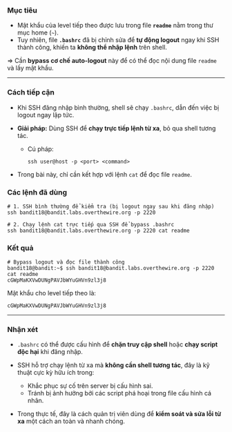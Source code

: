 ### **Mục tiêu**

- Mật khẩu của level tiếp theo được lưu trong file **`readme`** nằm trong thư mục home (`~`).
- Tuy nhiên, file **`.bashrc`** đã bị chỉnh sửa để **tự động logout** ngay khi SSH thành công, khiến ta **không thể nhập lệnh** trên shell.

=> Cần **bypass cơ chế auto-logout** này để có thể đọc nội dung file `readme` và lấy mật khẩu.

---

### **Cách tiếp cận**

- Khi SSH đăng nhập bình thường, shell sẽ chạy `.bashrc`, dẫn đến việc bị logout ngay lập tức.
- **Giải pháp:** Dùng SSH để **chạy trực tiếp lệnh từ xa**, bỏ qua shell tương tác.
    - Cú pháp:
        
        `ssh user@host -p <port> <command>`
        
- Trong bài này, chỉ cần kết hợp với lệnh `cat` để đọc file `readme`.

### **Các lệnh đã dùng**

```
# 1. SSH bình thường để kiểm tra (bị logout ngay sau khi đăng nhập)
ssh bandit18@bandit.labs.overthewire.org -p 2220

# 2. Chạy lệnh cat trực tiếp qua SSH để bypass .bashrc
ssh bandit18@bandit.labs.overthewire.org -p 2220 cat readme
```

### **Kết quả**

```
# Bypass logout và đọc file thành công
bandit18@bandit:~$ ssh bandit18@bandit.labs.overthewire.org -p 2220 cat readme
cGWpMaKXVwDUNgPAVJbWYuGHVn9zl3j8
```

Mật khẩu cho level tiếp theo là:

`cGWpMaKXVwDUNgPAVJbWYuGHVn9zl3j8`

---

### **Nhận xét**

- `.bashrc` có thể được cấu hình để **chặn truy cập shell** hoặc **chạy script độc hại** khi đăng nhập.
- SSH hỗ trợ chạy lệnh từ xa mà **không cần shell tương tác**, đây là kỹ thuật cực kỳ hữu ích trong:
    - Khắc phục sự cố trên server bị cấu hình sai.
    - Tránh bị ảnh hưởng bởi các script phá hoại trong file cấu hình cá nhân.
        
- Trong thực tế, đây là cách quản trị viên dùng để **kiểm soát và sửa lỗi từ xa** một cách an toàn và nhanh chóng.